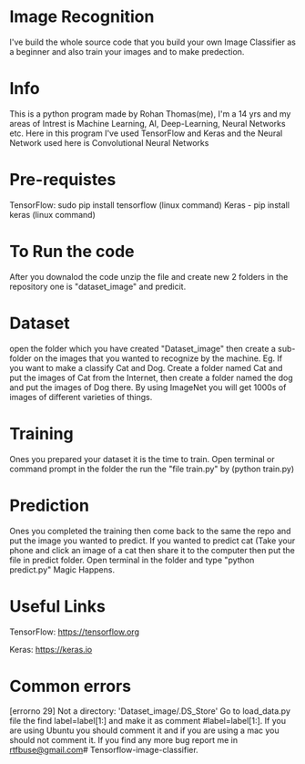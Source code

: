 # Image Recognition

I've build the whole source code that you build your own Image Classifier as a beginner and also train your images and to make predection.

# Info

This is a python program made by Rohan Thomas(me), I'm a 14 yrs and my areas of Intrest is Machine Learning, AI, Deep-Learning, Neural Networks etc. Here in this program I've used TensorFlow and Keras and the Neural Network used here is Convolutional Neural Networks

# Pre-requistes

TensorFlow: sudo pip install tensorflow (linux command)
Keras - pip install keras (linux command)

# To Run the code

After you downalod the code unzip the file and create new 2 folders in the repository one is "dataset_image" and predicit.

# Dataset

open the folder which you have created "Dataset_image" then create a sub-folder on the images that you wanted to recognize by the machine. Eg. If you want to make a classify Cat and Dog. Create a folder named Cat and put the images of Cat from the Internet, then create a folder named the dog and put the images of Dog there. By using ImageNet you will get 1000s of images of different varieties of things.

# Training

Ones you prepared your dataset it is the time to train. Open terminal or command prompt in the folder the run the "file train.py" by (python train.py)

# Prediction

Ones you completed the training then come back to the same the repo and put the image you wanted to predict. If you wanted to predict cat (Take your phone and click an image of a cat then share it to the computer then put the file in predict folder. Open terminal in the folder and type "python predict.py" Magic Happens.

# Useful Links

TensorFlow: https://tensorflow.org

Keras: https://keras.io

# Common errors

[errorno 29] Not a directory: 'Dataset_image/.DS_Store' Go to load_data.py file the find label=label[1:] and make it as comment #label=label[1:]. If you are using Ubuntu you should comment it and if you are using a mac you should not comment it. If you find any more bug report me in rtfbuse@gmail.com# Tensorflow-image-classifier.
